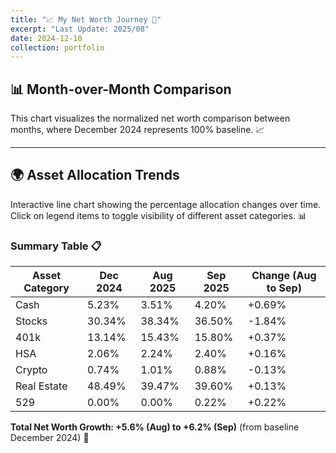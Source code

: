 ```yaml
---
title: "📈 My Net Worth Journey 🚀"
excerpt: "Last Update: 2025/08"
date: 2024-12-10
collection: portfolio
---
```


## 📊 Month-over-Month Comparison

This chart visualizes the normalized net worth comparison between months, where December 2024 represents 100% baseline. 📈

<div style="width: 100%; max-width: 800px; margin: auto;">
    <canvas id="barChart" style="width: 100%; height: 400px;"></canvas>
</div>

<script>
    // Wait for DOM to be ready before initializing charts
    function initCharts() {
        console.log('Starting chart script...');
        console.log('Chart object status:', typeof Chart);
        console.log('Chart object value:', Chart);

        // Check if Chart.js is loaded
        if (typeof Chart === 'undefined') {
            console.error('Chart.js is not loaded! Retrying in 500ms...');
            const errorCanvas = document.getElementById('barChart');
            if (errorCanvas) {
                errorCanvas.parentNode.innerHTML = '<p style="color: orange; font-weight: bold;">Loading Chart.js... Please wait.</p>';
            }

            // Retry after a short delay
            setTimeout(initCharts, 500);
            return;
        }

        console.log('Chart.js is available, creating charts...');

        // Utility functions
        const sum = arr => arr.reduce((a, b) => a + b, 0);

        // Raw data (available to both charts)
        const dec2024Data = [91.5, 530.7, 230, 36, 12.9, 851, 0];
        const aug2025Data = [65, 709.2, 285.5, 41.4, 18.6, 731.0, 0];
        const sep2025Data = [73.5, 686.4, 297.6, 43.9, 17.6, 751, 5.7];

        const totalDec = sum(dec2024Data);
        const totalAug = sum(aug2025Data);
        const totalSep = sum(sep2025Data);
        const normalizedAug = (totalAug / totalDec) * 100;
        const normalizedSep = (totalSep / totalDec) * 100;

        console.log('Data calculated:', { totalDec, totalAug, totalSep, normalizedAug, normalizedSep });

        // BAR CHART
        const barCanvas = document.getElementById('barChart');
        if (barCanvas) {
            console.log('Bar canvas found, creating bar chart...');

            try {
                const barCtx = barCanvas.getContext('2d');
                new Chart(barCtx, {
                    type: 'bar',
                    data: {
                        labels: ['December 2024', 'August 2025', 'September 2025'],
                        datasets: [{
                            label: 'Net Worth Index (Dec 2024 = 100%)',
                            data: [100, normalizedAug.toFixed(1), normalizedSep.toFixed(1)],
                            backgroundColor: ['#4CAF50', '#2196F3', '#FF9800'],
                            borderColor: ['#388E3C', '#1565C0', '#F57C00'],
                            borderWidth: 1,
                        }]
                    },
                    options: {
                        responsive: true,
                        maintainAspectRatio: false,
                        scales: {
                            y: {
                                beginAtZero: true,
                                title: {
                                    display: true,
                                    text: 'Index (Dec 2024 = 100%)'
                                }
                            }
                        },
                        plugins: {
                            tooltip: {
                                callbacks: {
                                    label: function(context) {
                                        return `${context.dataset.label}: ${context.parsed.y}%`;
                                    }
                                }
                            }
                        }
                    }
                });
                console.log('Bar chart created successfully!');
            } catch (error) {
                console.error('Error creating bar chart:', error);
                barCanvas.parentNode.innerHTML = '<p style="color: red; font-weight: bold;">Error creating bar chart: ' + error.message + '</p>';
            }
        } else {
            console.error('Bar chart canvas not found!');
        }

        // LINE CHART
        const lineCanvas = document.getElementById('lineChart');
        if (lineCanvas) {
            console.log('Line canvas found, creating line chart...');

            try {
                // Calculate percentages for each month
                const categories = ['Cash', 'Stocks', '401k', 'HSA', 'Crypto', 'Real Estate', '529'];

                const calcPercentages = (data) => {
                    const total = sum(data);
                    return data.map(val => ((val / total) * 100).toFixed(2));
                };

                const dec2024Pct = calcPercentages(dec2024Data);
                const aug2025Pct = calcPercentages(aug2025Data);
                const sep2025Pct = calcPercentages(sep2025Data);

                console.log('Percentage data calculated:', { dec2024Pct, aug2025Pct, sep2025Pct });

                const lineCtx = lineCanvas.getContext('2d');
                new Chart(lineCtx, {
                    type: 'line',
                    data: {
                        labels: ['December 2024', 'August 2025', 'September 2025'],
                        datasets: categories.map((category, index) => ({
                            label: category,
                            data: [dec2024Pct[index], aug2025Pct[index], sep2025Pct[index]],
                            borderColor: ['#FFC107', '#2196F3', '#8BC34A', '#FF5722', '#9C27B0', '#3F51B5', '#FF9800'][index],
                            backgroundColor: ['#FFC107', '#2196F3', '#8BC34A', '#FF5722', '#9C27B0', '#3F51B5', '#FF9800'][index] + '20',
                            borderWidth: 3,
                            pointRadius: 6,
                            pointHoverRadius: 8,
                            tension: 0.1
                        }))
                    },
                    options: {
                        responsive: true,
                        maintainAspectRatio: false,
                        interaction: {
                            intersect: false,
                            mode: 'index'
                        },
                        scales: {
                            y: {
                                beginAtZero: true,
                                max: 60,
                                title: {
                                    display: true,
                                    text: 'Percentage (%)'
                                },
                                grid: {
                                    color: 'rgba(255, 255, 255, 0.1)'
                                }
                            },
                            x: {
                                grid: {
                                    color: 'rgba(255, 255, 255, 0.1)'
                                }
                            }
                        },
                        plugins: {
                            legend: {
                                position: 'bottom',
                                labels: {
                                    usePointStyle: true,
                                    padding: 15,
                                    font: {
                                        size: 12
                                    }
                                }
                            },
                            tooltip: {
                                callbacks: {
                                    label: function(context) {
                                        return `${context.dataset.label}: ${context.parsed.y}%`;
                                    }
                                }
                            }
                        }
                    }
                });
                console.log('Line chart created successfully!');
            } catch (error) {
                console.error('Error creating line chart:', error);
                lineCanvas.parentNode.innerHTML = '<p style="color: red; font-weight: bold;">Error creating line chart: ' + error.message + '</p>';
            }
        } else {
            console.error('Line chart canvas not found!');
        }

        console.log('All charts initialization complete!');
    }

    // Load Chart.js dynamically and then initialize charts
    (function() {
        console.log('Loading Chart.js dynamically...');

        // Create script element
        const script = document.createElement('script');
        script.src = 'https://cdn.jsdelivr.net/npm/chart.js@3.9.1/dist/chart.min.js';
        script.onload = function() {
            console.log('Chart.js loaded successfully!');
            initCharts();
        };
        script.onerror = function() {
            console.error('Failed to load Chart.js');
            const errorCanvas = document.getElementById('barChart');
            if (errorCanvas) {
                errorCanvas.parentNode.innerHTML = '<p style="color: red; font-weight: bold;">Failed to load Chart.js. Please refresh the page.</p>';
            }
        };

        // Append to head
        document.head.appendChild(script);
    })();
</script>

---

## 🌍 Asset Allocation Trends

Interactive line chart showing the percentage allocation changes over time. Click on legend items to toggle visibility of different asset categories. 📊

<div style="width: 100%; max-width: 800px; margin: auto;">
    <canvas id="lineChart" style="width: 100%; height: 400px;"></canvas>
</div>



### Summary Table 📋

| Asset Category | Dec 2024 | Aug 2025 | Sep 2025 | Change (Aug to Sep) |
|---|---|---|---|---|
| Cash | 5.23% | 3.51% | 4.20% | +0.69% |
| Stocks | 30.34% | 38.34% | 36.50% | -1.84% |
| 401k | 13.14% | 15.43% | 15.80% | +0.37% |
| HSA | 2.06% | 2.24% | 2.40% | +0.16% |
| Crypto | 0.74% | 1.01% | 0.88% | -0.13% |
| Real Estate | 48.49% | 39.47% | 39.60% | +0.13% |
| 529 | 0.00% | 0.00% | 0.22% | +0.22% |

**Total Net Worth Growth: +5.6% (Aug) to +6.2% (Sep)** (from baseline December 2024) 🚀